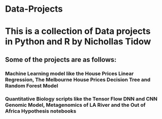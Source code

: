 # Data-Projects
# This is a collection of Data projects in Python and R by Nichollas Tidow
## Some of the projects are as follows:
### Machine Learning model like the House Prices Linear Regression, The Melbourne House Prices Decision Tree and Random Forest Model
### Quantitative Biology scripts like the Tensor Flow DNN and CNN Genomic Model, Metagenomics of LA River and the Out of Africa Hypothesis notebooks
